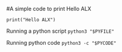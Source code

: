 #A simple code to print Hello ALX

`print("Hello ALX")`

  Running a python script
`python3 "$PYFILE"`

  Running python code
`python3 -c "$PYCODE"`